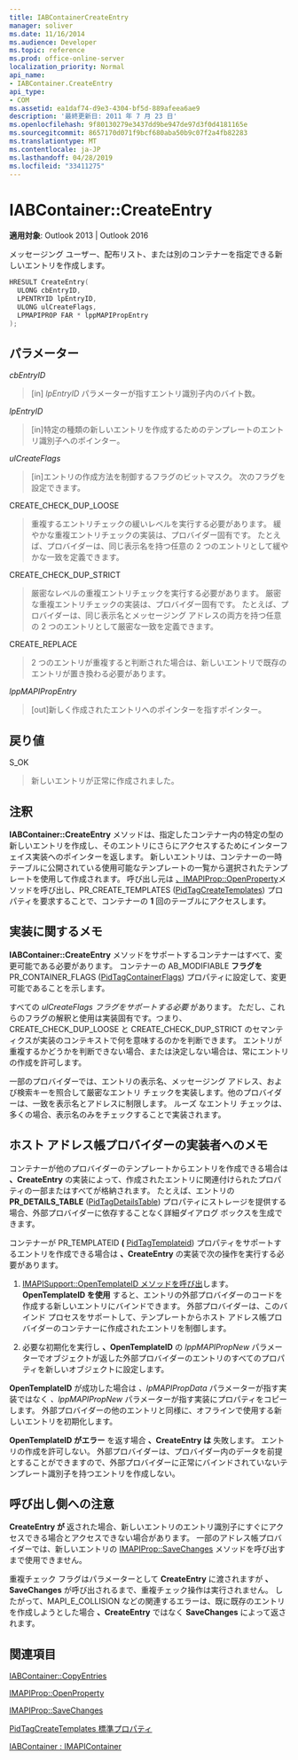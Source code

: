 ```yaml
---
title: IABContainerCreateEntry
manager: soliver
ms.date: 11/16/2014
ms.audience: Developer
ms.topic: reference
ms.prod: office-online-server
localization_priority: Normal
api_name:
- IABContainer.CreateEntry
api_type:
- COM
ms.assetid: ea1daf74-d9e3-4304-bf5d-889afeea6ae9
description: '最終更新日: 2011 年 7 月 23 日'
ms.openlocfilehash: 9f80130279e3437dd9be947de97d3f0d4181165e
ms.sourcegitcommit: 8657170d071f9bcf680aba50b9c07f2a4fb82283
ms.translationtype: MT
ms.contentlocale: ja-JP
ms.lasthandoff: 04/28/2019
ms.locfileid: "33411275"
---
```

# <a name="iabcontainercreateentry"></a>IABContainer::CreateEntry

  
  
**適用対象**: Outlook 2013 | Outlook 2016 
  
メッセージング ユーザー、配布リスト、または別のコンテナーを指定できる新しいエントリを作成します。
  
```cpp
HRESULT CreateEntry(
  ULONG cbEntryID,
  LPENTRYID lpEntryID,
  ULONG ulCreateFlags,
  LPMAPIPROP FAR * lppMAPIPropEntry
);
```

## <a name="parameters"></a>パラメーター

 _cbEntryID_
  
> [in]  _lpEntryID_ パラメーターが指すエントリ識別子内のバイト数。 
    
 _lpEntryID_
  
> [in]特定の種類の新しいエントリを作成するためのテンプレートのエントリ識別子へのポインター。 
    
 _ulCreateFlags_
  
> [in]エントリの作成方法を制御するフラグのビットマスク。 次のフラグを設定できます。
    
CREATE_CHECK_DUP_LOOSE 
  
> 重複するエントリチェックの緩いレベルを実行する必要があります。 緩やかな重複エントリチェックの実装は、プロバイダー固有です。 たとえば、プロバイダーは、同じ表示名を持つ任意の 2 つのエントリとして緩やかな一致を定義できます。
    
CREATE_CHECK_DUP_STRICT 
  
> 厳密なレベルの重複エントリチェックを実行する必要があります。 厳密な重複エントリチェックの実装は、プロバイダー固有です。 たとえば、プロバイダーは、同じ表示名とメッセージング アドレスの両方を持つ任意の 2 つのエントリとして厳密な一致を定義できます。
    
CREATE_REPLACE 
  
> 2 つのエントリが重複すると判断された場合は、新しいエントリで既存のエントリが置き換わる必要があります。
    
 _lppMAPIPropEntry_
  
> [out]新しく作成されたエントリへのポインターを指すポインター。
    
## <a name="return-value"></a>戻り値

S_OK 
  
> 新しいエントリが正常に作成されました。
    
## <a name="remarks"></a>注釈

**IABContainer::CreateEntry** メソッドは、指定したコンテナー内の特定の型の新しいエントリを作成し、そのエントリにさらにアクセスするためにインターフェイス実装へのポインターを返します。 新しいエントリは、コンテナーの一時テーブルに公開されている使用可能なテンプレートの一覧から選択されたテンプレートを使用して作成されます。 呼び出し元は [、IMAPIProp::OpenProperty](imapiprop-openproperty.md)メソッドを呼び出し、PR_CREATE_TEMPLATES ([PidTagCreateTemplates](pidtagcreatetemplates-canonical-property.md)) プロパティを要求することで、コンテナーの **1** 回のテーブルにアクセスします。 
  
## <a name="notes-to-implementers"></a>実装に関するメモ

**IABContainer::CreateEntry** メソッドをサポートするコンテナーはすべて、変更可能である必要があります。 コンテナーの AB_MODIFIABLE **フラグを** PR_CONTAINER_FLAGS ([PidTagContainerFlags](pidtagcontainerflags-canonical-property.md)) プロパティに設定して、変更可能であることを示します。 
  
すべての  _ulCreateFlags フラグをサポートする必要_ があります。 ただし、これらのフラグの解釈と使用は実装固有です。つまり、CREATE_CHECK_DUP_LOOSE と CREATE_CHECK_DUP_STRICT のセマンティクスが実装のコンテキストで何を意味するのかを判断できます。 エントリが重複するかどうかを判断できない場合、または決定しない場合は、常にエントリの作成を許可します。 
  
一部のプロバイダーでは、エントリの表示名、メッセージング アドレス、および検索キーを照合して厳密なエントリ チェックを実装します。他のプロバイダーは、一致を表示名とアドレスに制限します。 ルーズ なエントリ チェックは、多くの場合、表示名のみをチェックすることで実装されます。 
  
## <a name="notes-to-host-address-book-provider-implementers"></a>ホスト アドレス帳プロバイダーの実装者へのメモ

コンテナーが他のプロバイダーのテンプレートからエントリを作成できる場合は **、CreateEntry** の実装によって、作成されたエントリに関連付けられたプロパティの一部またはすべてが格納されます。 たとえば、エントリの **PR_DETAILS_TABLE** ([PidTagDetailsTable](pidtagdetailstable-canonical-property.md)) プロパティにストレージを提供する場合、外部プロバイダーに依存することなく詳細ダイアログ ボックスを生成できます。 
  
コンテナーが PR_TEMPLATEID **(** [PidTagTemplateid](pidtagtemplateid-canonical-property.md)) プロパティをサポートするエントリを作成できる場合は **、CreateEntry** の実装で次の操作を実行する必要があります。 
  
1. [IMAPISupport::OpenTemplateID メソッドを呼び出](imapisupport-opentemplateid.md)します。 **OpenTemplateID を使用** すると、エントリの外部プロバイダーのコードを作成する新しいエントリにバインドできます。 外部プロバイダーは、このバインド プロセスをサポートして、テンプレートからホスト アドレス帳プロバイダーのコンテナーに作成されたエントリを制御します。 
    
2. 必要な初期化を実行し **、OpenTemplateID** の _lppMAPIPropNew_ パラメーターでオブジェクトが返した外部プロバイダーのエントリのすべてのプロパティを新しいオブジェクトに設定します。
    
**OpenTemplateID** が成功した場合は _、lpMAPIPropData_ パラメーターが指す実装ではなく _、lppMAPIPropNew_ パラメーターが指す実装にプロパティをコピーします。 外部プロバイダーの他のエントリと同様に、オフラインで使用する新しいエントリを初期化します。 
  
**OpenTemplateID がエラー** を返す場合 **、CreateEntry は** 失敗します。 エントリの作成を許可しない。 外部プロバイダーは、プロバイダー内のデータを前提とすることができますので、外部プロバイダーに正常にバインドされていないテンプレート識別子を持つエントリを作成しない。 
  
## <a name="notes-to-callers"></a>呼び出し側への注意

**CreateEntry が** 返された場合、新しいエントリのエントリ識別子にすぐにアクセスできる場合とアクセスできない場合があります。 一部のアドレス帳プロバイダーでは、新しいエントリの [IMAPIProp::SaveChanges](imapiprop-savechanges.md) メソッドを呼び出すまで使用できません。 
  
重複チェック フラグはパラメーターとして **CreateEntry** に渡されますが **、SaveChanges** が呼び出されるまで、重複チェック操作は実行されません。 したがって、MAPI_E_COLLISION などの関連するエラーは、既に既存のエントリを作成しようとした場合 **、CreateEntry** ではなく **SaveChanges** によって返されます。
  
## <a name="see-also"></a>関連項目



[IABContainer::CopyEntries](iabcontainer-copyentries.md)
  
[IMAPIProp::OpenProperty](imapiprop-openproperty.md)
  
[IMAPIProp::SaveChanges](imapiprop-savechanges.md)
  
[PidTagCreateTemplates 標準プロパティ](pidtagcreatetemplates-canonical-property.md)
  
[IABContainer : IMAPIContainer](iabcontainerimapicontainer.md)

